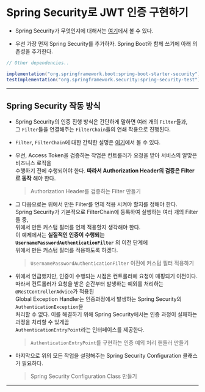 # Spring Security로 JWT 인증 구현하기

- Spring Security가 무엇인지에 대해서는 <a href="https://github.com/sang-w0o/Study/blob/master/Spring%20Security/1.%20%20Spring%20Boot%EC%99%80%20Security.md">여기</a>에서 볼 수 있다.

- 우선 가장 먼저 Spring Security를 추가하자. Spring Boot와 함께 쓰기에 아래 의존성을 추가한다.

```gradle
// Other dependencies..

implementation("org.springframework.boot:spring-boot-starter-security")
testImplementation("org.springframework.security:spring-security-test")
```

<hr/>

<h2>Spring Security 작동 방식</h2>

- Spring Security의 인증 진행 방식은 간단하게 말하면 여러 개의 `Filter`들과,  
  그 `Filter`들을 연결해주는 `FilterChain`들의 연쇄 작용으로 진행된다.
- `Filter`, `FilterChain`에 대한 간략한 설명은 <a href="https://github.com/sang-w0o/Study/blob/master/Spring%20Security/2-0.%20Servlet%20Security.md">여기</a>에서 볼 수 있다.

- 우선, Access Token을 검증하는 작업은 컨트롤러가 요청을 받아 서비스의 알맞은 비즈니스 로직을  
  수행하기 전에 수행되어야 한다. **따라서 Authorization Header의 검증은 Filter로 동작** 해야 한다.

  > Authorization Header를 검증하는 Filter 만들기

- 그 다음으로는 위에서 만든 Filter를 언제 적용 시켜야 할지를 정해야 한다.  
  Spring Security가 기본적으로 FilterChain에 등록하여 실행하는 여러 개의 Filter들 중,  
  위에서 만든 커스텀 필터를 언제 적용할지 생각해야 한다.  
  이 예제에서는 **실질적인 인증이 수행되는 `UsernamePasswordAuthenticationFilter`** 의 이전 단계에  
  위에서 만든 커스텀 필터를 적용하도록 하겠다.

  > `UsernamePasswordAuthenticationFilter` 이전에 커스텀 필터 적용하기

- 위에서 언급했지만, 인증이 수행되는 시점은 컨트롤러에 요청이 매핑되기 이전이다.  
  따라서 컨트롤러가 요청을 받은 순간부터 발생하는 예외를 처리하는 `@RestControllerAdvice`가 적용된  
  Global Exception Handler는 인증과정에서 발생하는 Spring Security의 `AuthenticationException`을  
  처리할 수 없다. 이를 해결하기 위해 Spring Security에서는 인증 과정이 실패하는 과정을 처리할 수 있게끔  
  `AuthenticationEntryPoint`라는 인터페이스를 제공한다.

  > `AuthenticationEntryPoint`를 구현하는 인증 예외 처리 핸들러 만들기

- 마지막으로 위의 모든 작업을 설정해주는 Spring Security Configuration 클래스가 필요하다.
  > Spring Security Configuration Class 만들기

<hr/>
